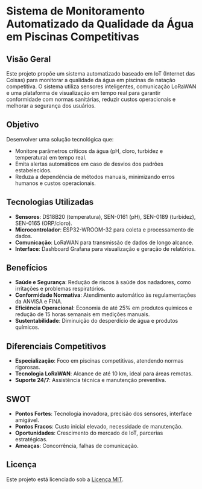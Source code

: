 
# Sistema de Monitoramento Automatizado da Qualidade da Água em Piscinas Competitivas

## Visão Geral
Este projeto propõe um sistema automatizado baseado em IoT (Internet das Coisas) para monitorar a qualidade da água em piscinas de natação competitiva. O sistema utiliza sensores inteligentes, comunicação LoRaWAN e uma plataforma de visualização em tempo real para garantir conformidade com normas sanitárias, reduzir custos operacionais e melhorar a segurança dos usuários.

## Objetivo
Desenvolver uma solução tecnológica que:
- Monitore parâmetros críticos da água (pH, cloro, turbidez e temperatura) em tempo real.
- Emita alertas automáticos em caso de desvios dos padrões estabelecidos.
- Reduza a dependência de métodos manuais, minimizando erros humanos e custos operacionais.

## Tecnologias Utilizadas
- **Sensores**: DS18B20 (temperatura), SEN-0161 (pH), SEN-0189 (turbidez), SEN-0165 (ORP/cloro).
- **Microcontrolador**: ESP32-WROOM-32 para coleta e processamento de dados.
- **Comunicação**: LoRaWAN para transmissão de dados de longo alcance.
- **Interface**: Dashboard Grafana para visualização e geração de relatórios.

## Benefícios
- **Saúde e Segurança**: Redução de riscos à saúde dos nadadores, como irritações e problemas respiratórios.
- **Conformidade Normativa**: Atendimento automático às regulamentações da ANVISA e FINA.
- **Eficiência Operacional**: Economia de até 25% em produtos químicos e redução de 15 horas semanais em medições manuais.
- **Sustentabilidade**: Diminuição do desperdício de água e produtos químicos.

## Diferenciais Competitivos
- **Especialização**: Foco em piscinas competitivas, atendendo normas rigorosas.
- **Tecnologia LoRaWAN**: Alcance de até 10 km, ideal para áreas remotas.
- **Suporte 24/7**: Assistência técnica e manutenção preventiva.


## SWOT
- **Pontos Fortes**: Tecnologia inovadora, precisão dos sensores, interface amigável.
- **Pontos Fracos**: Custo inicial elevado, necessidade de manutenção.
- **Oportunidades**: Crescimento do mercado de IoT, parcerias estratégicas.
- **Ameaças**: Concorrência, falhas de comunicação.

## Licença
Este projeto está licenciado sob a [Licença MIT](LICENSE).
